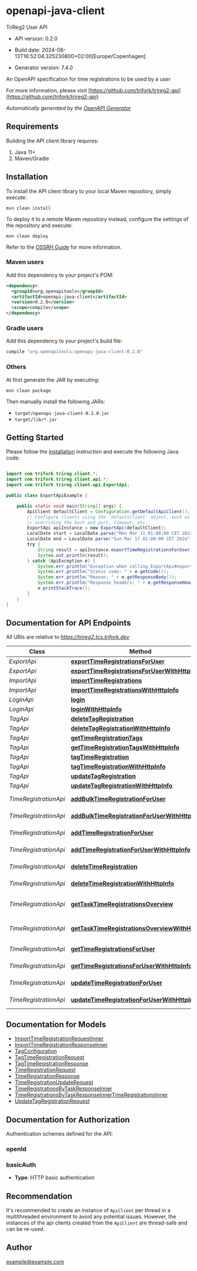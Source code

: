 # openapi-java-client

TriReg2 User API

- API version: 0.2.0

- Build date: 2024-08-13T16:52:04.325230800+02:00[Europe/Copenhagen]

- Generator version: 7.4.0

An OpenAPI specification for time registrations to be used by a user

  For more information, please visit [https://github.com/trifork/trireg2-api](https://github.com/trifork/trireg2-api)

*Automatically generated by the [OpenAPI Generator](https://openapi-generator.tech)*

## Requirements

Building the API client library requires:

1. Java 11+
2. Maven/Gradle

## Installation

To install the API client library to your local Maven repository, simply execute:

```shell
mvn clean install
```

To deploy it to a remote Maven repository instead, configure the settings of the repository and execute:

```shell
mvn clean deploy
```

Refer to the [OSSRH Guide](http://central.sonatype.org/pages/ossrh-guide.html) for more information.

### Maven users

Add this dependency to your project's POM:

```xml
<dependency>
  <groupId>org.openapitools</groupId>
  <artifactId>openapi-java-client</artifactId>
  <version>0.2.0</version>
  <scope>compile</scope>
</dependency>
```

### Gradle users

Add this dependency to your project's build file:

```groovy
compile "org.openapitools:openapi-java-client:0.2.0"
```

### Others

At first generate the JAR by executing:

```shell
mvn clean package
```

Then manually install the following JARs:

- `target/openapi-java-client-0.2.0.jar`
- `target/lib/*.jar`

## Getting Started

Please follow the [installation](#installation) instruction and execute the following Java code:

```java

import com.trifork.trireg.client.*;
import com.trifork.trireg.client.api.*;
import com.trifork.trireg.client.api.ExportApi;

public class ExportApiExample {

    public static void main(String[] args) {
        ApiClient defaultClient = Configuration.getDefaultApiClient();
        // Configure clients using the `defaultClient` object, such as
        // overriding the host and port, timeout, etc.
        ExportApi apiInstance = new ExportApi(defaultClient);
        LocalDate start = LocalDate.parse("Mon Mar 11 01:00:00 CET 2024"); // LocalDate | The start date of the export time interval (inclusive)
        LocalDate end = LocalDate.parse("Sun Mar 17 01:00:00 CET 2024"); // LocalDate | The end date of the export time interval (inclusive)
        try {
            String result = apiInstance.exportTimeRegistrationsForUser(start, end);
            System.out.println(result);
        } catch (ApiException e) {
            System.err.println("Exception when calling ExportApi#exportTimeRegistrationsForUser");
            System.err.println("Status code: " + e.getCode());
            System.err.println("Reason: " + e.getResponseBody());
            System.err.println("Response headers: " + e.getResponseHeaders());
            e.printStackTrace();
        }
    }
}

```

## Documentation for API Endpoints

All URIs are relative to *https://trireg2.tcs.trifork.dev*

Class | Method | HTTP request | Description
------------ | ------------- | ------------- | -------------
*ExportApi* | [**exportTimeRegistrationsForUser**](docs/ExportApi.md#exportTimeRegistrationsForUser) | **POST** /export | 
*ExportApi* | [**exportTimeRegistrationsForUserWithHttpInfo**](docs/ExportApi.md#exportTimeRegistrationsForUserWithHttpInfo) | **POST** /export | 
*ImportApi* | [**importTimeRegistrations**](docs/ImportApi.md#importTimeRegistrations) | **POST** /import | 
*ImportApi* | [**importTimeRegistrationsWithHttpInfo**](docs/ImportApi.md#importTimeRegistrationsWithHttpInfo) | **POST** /import | 
*LoginApi* | [**login**](docs/LoginApi.md#login) | **GET** /login | 
*LoginApi* | [**loginWithHttpInfo**](docs/LoginApi.md#loginWithHttpInfo) | **GET** /login | 
*TagApi* | [**deleteTagRegistration**](docs/TagApi.md#deleteTagRegistration) | **DELETE** /tag | 
*TagApi* | [**deleteTagRegistrationWithHttpInfo**](docs/TagApi.md#deleteTagRegistrationWithHttpInfo) | **DELETE** /tag | 
*TagApi* | [**getTimeRegistrationTags**](docs/TagApi.md#getTimeRegistrationTags) | **GET** /tag | 
*TagApi* | [**getTimeRegistrationTagsWithHttpInfo**](docs/TagApi.md#getTimeRegistrationTagsWithHttpInfo) | **GET** /tag | 
*TagApi* | [**tagTimeRegistration**](docs/TagApi.md#tagTimeRegistration) | **POST** /tag | 
*TagApi* | [**tagTimeRegistrationWithHttpInfo**](docs/TagApi.md#tagTimeRegistrationWithHttpInfo) | **POST** /tag | 
*TagApi* | [**updateTagRegistration**](docs/TagApi.md#updateTagRegistration) | **PUT** /tag | 
*TagApi* | [**updateTagRegistrationWithHttpInfo**](docs/TagApi.md#updateTagRegistrationWithHttpInfo) | **PUT** /tag | 
*TimeRegistrationApi* | [**addBulkTimeRegistrationForUser**](docs/TimeRegistrationApi.md#addBulkTimeRegistrationForUser) | **POST** /time-registration/bulk | 
*TimeRegistrationApi* | [**addBulkTimeRegistrationForUserWithHttpInfo**](docs/TimeRegistrationApi.md#addBulkTimeRegistrationForUserWithHttpInfo) | **POST** /time-registration/bulk | 
*TimeRegistrationApi* | [**addTimeRegistrationForUser**](docs/TimeRegistrationApi.md#addTimeRegistrationForUser) | **POST** /time-registration | 
*TimeRegistrationApi* | [**addTimeRegistrationForUserWithHttpInfo**](docs/TimeRegistrationApi.md#addTimeRegistrationForUserWithHttpInfo) | **POST** /time-registration | 
*TimeRegistrationApi* | [**deleteTimeRegistration**](docs/TimeRegistrationApi.md#deleteTimeRegistration) | **DELETE** /time-registration | 
*TimeRegistrationApi* | [**deleteTimeRegistrationWithHttpInfo**](docs/TimeRegistrationApi.md#deleteTimeRegistrationWithHttpInfo) | **DELETE** /time-registration | 
*TimeRegistrationApi* | [**getTaskTimeRegistrationsOverview**](docs/TimeRegistrationApi.md#getTaskTimeRegistrationsOverview) | **GET** /time-registration/active-task | 
*TimeRegistrationApi* | [**getTaskTimeRegistrationsOverviewWithHttpInfo**](docs/TimeRegistrationApi.md#getTaskTimeRegistrationsOverviewWithHttpInfo) | **GET** /time-registration/active-task | 
*TimeRegistrationApi* | [**getTimeRegistrationsForUser**](docs/TimeRegistrationApi.md#getTimeRegistrationsForUser) | **GET** /time-registration | 
*TimeRegistrationApi* | [**getTimeRegistrationsForUserWithHttpInfo**](docs/TimeRegistrationApi.md#getTimeRegistrationsForUserWithHttpInfo) | **GET** /time-registration | 
*TimeRegistrationApi* | [**updateTimeRegistrationForUser**](docs/TimeRegistrationApi.md#updateTimeRegistrationForUser) | **PUT** /time-registration | 
*TimeRegistrationApi* | [**updateTimeRegistrationForUserWithHttpInfo**](docs/TimeRegistrationApi.md#updateTimeRegistrationForUserWithHttpInfo) | **PUT** /time-registration | 


## Documentation for Models

 - [ImportTimeRegistrationRequestInner](docs/ImportTimeRegistrationRequestInner.md)
 - [ImportTimeRegistrationResponseInner](docs/ImportTimeRegistrationResponseInner.md)
 - [TagConfiguration](docs/TagConfiguration.md)
 - [TagTimeRegistrationRequest](docs/TagTimeRegistrationRequest.md)
 - [TagTimeRegistrationResponse](docs/TagTimeRegistrationResponse.md)
 - [TimeRegistrationRequest](docs/TimeRegistrationRequest.md)
 - [TimeRegistrationResponse](docs/TimeRegistrationResponse.md)
 - [TimeRegistrationUpdateRequest](docs/TimeRegistrationUpdateRequest.md)
 - [TimeRegistrationsByTaskResponseInner](docs/TimeRegistrationsByTaskResponseInner.md)
 - [TimeRegistrationsByTaskResponseInnerTimeRegistrationsInner](docs/TimeRegistrationsByTaskResponseInnerTimeRegistrationsInner.md)
 - [UpdateTagRegistrationRequest](docs/UpdateTagRegistrationRequest.md)


<a id="documentation-for-authorization"></a>
## Documentation for Authorization


Authentication schemes defined for the API:
<a id="openId"></a>
### openId


<a id="basicAuth"></a>
### basicAuth


- **Type**: HTTP basic authentication


## Recommendation

It's recommended to create an instance of `ApiClient` per thread in a multithreaded environment to avoid any potential issues.
However, the instances of the api clients created from the `ApiClient` are thread-safe and can be re-used.

## Author

example@example.com

